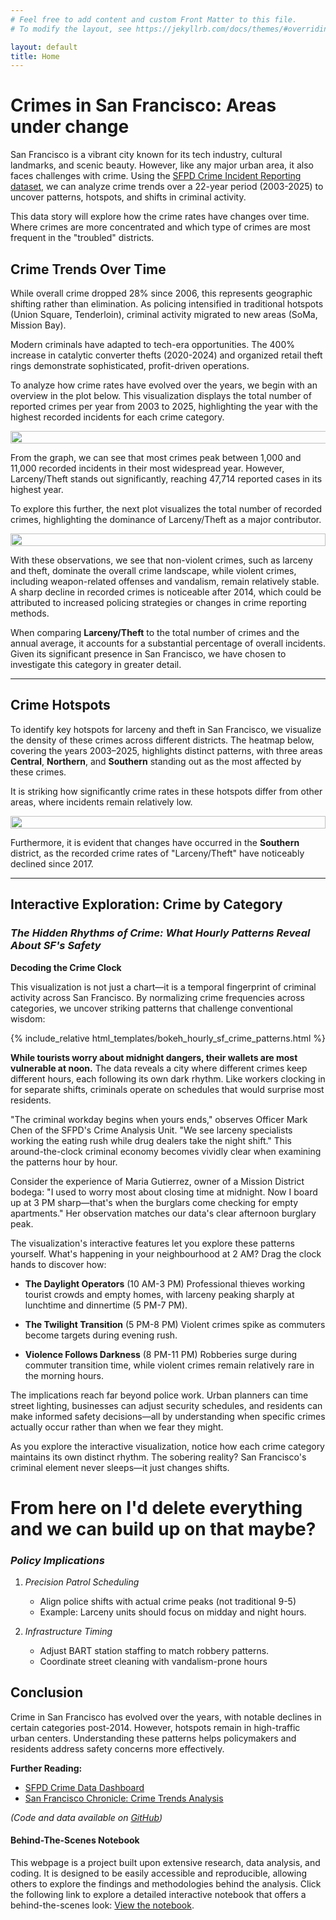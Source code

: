 ```yaml
---
# Feel free to add content and custom Front Matter to this file.
# To modify the layout, see https://jekyllrb.com/docs/themes/#overriding-theme-defaults

layout: default
title: Home
---
```


# **Crimes in San Francisco: Areas under change**

San Francisco is a vibrant city known for its tech industry, cultural landmarks, and scenic beauty. However, like any major urban area, it also faces challenges with crime. Using the [SFPD Crime Incident Reporting dataset](https://data.sfgov.org/Public-Safety/Police-Department-Incident-Reports-2018-to-Present/wg3w-h783), we can analyze crime trends over a 22-year period (2003-2025) to uncover patterns, hotspots, and shifts in criminal activity.

This data story will explore how the crime rates have changes over time. Where crimes are more concentrated and which type of crimes are most frequent in the "troubled" districts. 

## **Crime Trends Over Time**

While overall crime dropped 28% since 2006, this represents geographic shifting rather than elimination. As policing intensified in traditional hotspots (Union Square, Tenderloin), criminal activity migrated to new areas (SoMa, Mission Bay).
  
Modern criminals have adapted to tech-era opportunities. The 400% increase in catalytic converter thefts (2020-2024) and organized retail theft rings demonstrate sophisticated, profit-driven operations.

To analyze how crime rates have evolved over the years, we begin with an overview in the plot below. This visualization displays the total number of reported crimes per year from 2003 to 2025, highlighting the year with the highest recorded incidents for each crime category.

<div style="display: flex; justify-content: center; align-items: center;">
    <img src="figures/crimes_trend.png" style="width: 150%">
</div>

From the graph, we can see that most crimes peak between 1,000 and 11,000 recorded incidents in their most widespread year. However, Larceny/Theft stands out significantly, reaching 47,714 reported cases in its highest year.

To explore this further, the next plot visualizes the total number of recorded crimes, highlighting the dominance of Larceny/Theft as a major contributor.

<div style="display: flex; justify-content: center; align-items: center;">
    <img src="figures/total_crimes.png" style="width: 100%">
</div>


With these observations, we see that non-violent crimes, such as larceny and theft, dominate the overall crime landscape, while violent crimes, including weapon-related offenses and vandalism, remain relatively stable. A sharp decline in recorded crimes is noticeable after 2014, which could be attributed to increased policing strategies or changes in crime reporting methods.

When comparing **Larceny/Theft** to the total number of crimes and the annual average, it accounts for a substantial percentage of overall incidents. Given its significant presence in San Francisco, we have chosen to investigate this category in greater detail.

---

## **Crime Hotspots**  

To identify key hotspots for larceny and theft in San Francisco, we visualize the density of these crimes across different districts. The heatmap below, covering the years 2003–2025, highlights distinct patterns, with three areas **Central**, **Northern**, and **Southern** standing out as the most affected by these crimes.

It is striking how significantly crime rates in these hotspots differ from other areas, where incidents remain relatively low.

<div style="display: flex; justify-content: center; align-items: center;">
    <img src="figures/heatmap_years.png" style="width: 100%">
</div>

Furthermore, it is evident that changes have occurred in the **Southern** district, as the recorded crime rates of "Larceny/Theft" have noticeably declined since 2017.

---

## **Interactive Exploration: Crime by Category**

### *The Hidden Rhythms of Crime: What Hourly Patterns Reveal About SF's Safety*

**Decoding the Crime Clock**

This visualization is not just a chart—it is a temporal fingerprint of criminal activity across San Francisco. By normalizing crime frequencies across categories, we uncover striking patterns that challenge conventional wisdom:

<div style="display: flex; justify-content: center;">
  <div style="width: auto;">
    {% include_relative html_templates/bokeh_hourly_sf_crime_patterns.html %}
  </div>
</div>


**While tourists worry about midnight dangers, their wallets are most vulnerable at noon.** The data reveals a city where different crimes keep different hours, each following its own dark rhythm. Like workers clocking in for separate shifts, criminals operate on schedules that would surprise most residents.

"The criminal workday begins when yours ends," observes Officer Mark Chen of the SFPD's Crime Analysis Unit. "We see larceny specialists working the eating rush while drug dealers take the night shift." This around-the-clock criminal economy becomes vividly clear when examining the patterns hour by hour.

Consider the experience of Maria Gutierrez, owner of a Mission District bodega: "I used to worry most about closing time at midnight. Now I board up at 3 PM sharp—that's when the burglars come checking for empty apartments." Her observation matches our data's clear afternoon burglary peak.

The visualization's interactive features let you explore these patterns yourself. What's happening in your neighbourhood at 2 AM? Drag the clock hands to discover how:

- **The Daylight Operators** (10 AM-3 PM)
  Professional thieves working tourist crowds and empty homes, with larceny peaking sharply at lunchtime and dinnertime (5 PM-7 PM).

- **The Twilight Transition** (5 PM-8 PM)
  Violent crimes spike as commuters become targets during evening rush.

- **Violence Follows Darkness** (8 PM-11 PM)
  Robberies surge during commuter transition time, while violent crimes remain relatively rare in the morning hours.

The implications reach far beyond police work. Urban planners can time street lighting, businesses can adjust security schedules, and residents can make informed safety decisions—all by understanding when specific crimes actually occur rather than when we fear they might.

As you explore the interactive visualization, notice how each crime category maintains its own distinct rhythm. The sobering reality? San Francisco's criminal element never sleeps—it just changes shifts.


# From here on I'd delete everything and we can build up on that maybe?

### *Policy Implications*

1. *Precision Patrol Scheduling*  
   - Align police shifts with actual crime peaks (not traditional 9-5)  
   - Example: Larceny units should focus on midday and night hours.

2. *Infrastructure Timing*  
   - Adjust BART station staffing to match robbery patterns.
   - Coordinate street cleaning with vandalism-prone hours


## **Conclusion**

Crime in San Francisco has evolved over the years, with notable declines in certain categories post-2014. However, hotspots remain in high-traffic urban centers. Understanding these patterns helps policymakers and residents address safety concerns more effectively.

**Further Reading:**
- [SFPD Crime Data Dashboard](https://data.sfgov.org/Public-Safety)
- [San Francisco Chronicle: Crime Trends Analysis](https://www.sfchronicle.com)

*(Code and data available on [GitHub](https://github.com/SophieWDK/sophiewdk.github.io))*

#### Behind-The-Scenes Notebook

This webpage is a project built upon extensive research, data analysis, and coding. It is designed to be easily accessible and reproducible, allowing others to explore the findings and methodologies behind the analysis.
Click the following link to explore a detailed interactive notebook that offers a behind-the-scenes look: [View the notebook](https://github.com/SophieWDK/sophiewdk.github.io/blob/main/data_analysis/behind_the_scenes_notebook.ipynb).